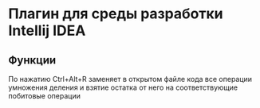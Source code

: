 # Плагин для среды разработки Intellij IDEA
## Функции
По нажатию Ctrl+Alt+R заменяет в открытом файле кода все операции умножения деления и взятие остатка от него на соответствующие побитовые операции


